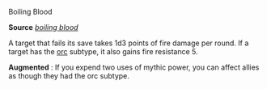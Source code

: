 Boiling Blood

**Source** [_boiling blood_](ultimateMagic/spells/boilingBlood#_boiling-blood)

A target that fails its save takes 1d3 points of fire damage per round. If a target has the [orc](monsters/creatureTypes#_orc-subtype) subtype, it also gains fire resistance 5.

**Augmented** : If you expend two uses of mythic power, you can affect allies as though they had the orc subtype.

